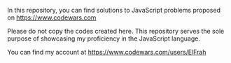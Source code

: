 In this repository, you can find solutions to JavaScript problems proposed on <a href= "https://www.codewars.com">https://www.codewars.com</a> 

Please do not copy the codes created here.  This repository serves the sole purpose of showcasing my proficiency in the JavaScript language.

You can find my account at <a href= "https://www.codewars.com/users/ElFrah">https://www.codewars.com/users/ElFrah</a>

